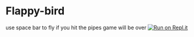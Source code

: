 # Flappy-bird
use space bar to fly 
if you hit the pipes game will be over
[![Run on Repl.it](https://repl.it/badge/github/Marishwaran99/Flappy-bird)](https://repl.it/github/Marishwaran99/Flappy-bird)